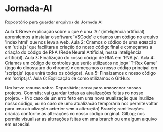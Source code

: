# Jornada-AI
Repositório para guardar arquivos da Jornada AI

Aula 1: Breve explicação sobre o que é uma 'AI' (inteligência artificial), aprendemos a instalar o software 'VSCode' e criamos um código no arquivo 'index.html' que nos leva a web.
Aula 2: Criamos o código de uma equação em 'utils.js' que facilitará a criação do nosso código final e começamos a criação do código de RNA (Rede Neural Artificial, nossa inteligência artificial).
Aula 3: Finalização do nosso código de RNA em 'RNA.js'.
Aula 4: Criamos um código de controles que serão utilizados no jogo 'T-Rex Game' (jogo do dinossauro do chrome) e começamos o nosso código principal em 'script.js' (que unirá todos os códigos).
Aula 5: Finalizamos o nosso código em 'script.js'.
Aula 6: Explicação de como utilizamos o GitHub:

  Um breve resumo sobre;
    Repositório; serve para armazenar nossos projetos.
    Commits; vai guardar todas as atualizações feitas no nosso projeto.
      - (No caso de um erro feito em uma nova atualização que inutilize nosso código, ou no caso de uma atualização temporária nos permite voltar para uma atualização anterior sem a alteração)
    Branch; ramificações criadas conforme as alterações no nosso código original.
    GitLog; nos permite visualizar as alterações feitas em uma branch ou em algum arquivo em especial.
